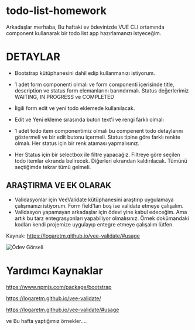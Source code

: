 # todo-list-homework

Arkadaşlar merhaba,
Bu haftaki ev ödevinizde VUE CLI ortamında component kullanarak bir todo list app hazırlamanızı istyeceğim.

# DETAYLAR
- Bootstrap kütüphanesini dahil edip kullanmanızı istiyorum.  

- 1 adet form componenti olmalı ve form componenti içerisinde title, description ve status form elemanlarını barındırmalı. Status değerlerimiz WAITING, IN PROGRESS ve COMPLETED

- İlgili form edit ve yeni todo eklemede kullanılacak.

- Edit ve Yeni ekleme sırasında buton text'i ve rengi farklı olmalı

- 1 adet todo item componentimiz olmalı bu compenent todo detaylarını göstermeli ve bir edit butonu içermeli. Status tipine göre farklı renkte olmalı. 
Her status için bir renk ataması yapmalısınız.

- Her Status için bir selectbox ile filtre yapacağız. Filtreye göre seçilen todo itemlar ekranda belirecek. Diğerleri ekrandan kaldırılacak. Tümünü seçtiğimde tekrar tümü gelmeli.

## ARAŞTIRMA VE EK OLARAK
- Validasyonlar için VeeValidate kütüphanesini araştırıp uygulamaya çalışmanızı istiyorum. Form field'ları boş ise validate etmeye çalışalım. 
- Validasyon yapamayan arkadaşlar için ödevi yine kabul edeceğim. Ama artık bu tarz entegrasyonları yapabiliyor olmalısınız. Örnek dokümandaki kodları kendi projemize uygulayıp entegre etmeye çalışalım lütfen. 

Kaynak: https://logaretm.github.io/vee-validate/#usage


![Ödev Görseli](https://i.ibb.co/JjGsCnf/ezgif-com-video-to-gif.gif)

# Yardımcı Kaynaklar
https://www.npmjs.com/package/bootstrap

https://logaretm.github.io/vee-validate/

https://logaretm.github.io/vee-validate/#usage

ve Bu hafta yaptığımız örnekler....

